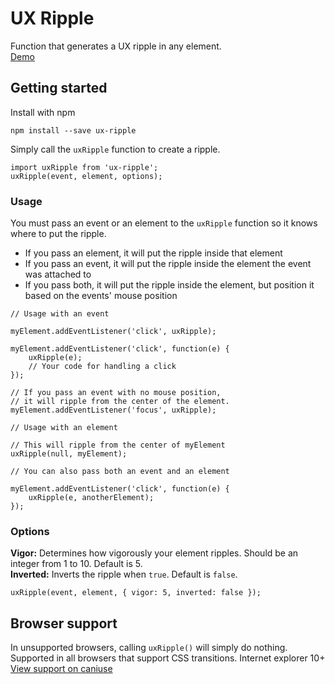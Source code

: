 # UX Ripple

Function that generates a UX ripple in any element.<br/>
[Demo](https://josh-minkler.github.io/ux-ripple/)

## Getting started

Install with npm

    npm install --save ux-ripple

Simply call the `uxRipple` function to create a ripple.

    import uxRipple from 'ux-ripple';
    uxRipple(event, element, options);

### Usage

You must pass an event or an element to the `uxRipple` function so it knows where to put the ripple.

-   If you pass an element, it will put the ripple inside that element
-   If you pass an event, it will put the ripple inside the element the event was attached to
-   If you pass both, it will put the ripple inside the element, but position it based on the events' mouse position

```
// Usage with an event

myElement.addEventListener('click', uxRipple);

myElement.addEventListener('click', function(e) {
    uxRipple(e);
    // Your code for handling a click
});

// If you pass an event with no mouse position,
// it will ripple from the center of the element.
myElement.addEventListener('focus', uxRipple);
```
```
// Usage with an element

// This will ripple from the center of myElement
uxRipple(null, myElement);
```
```
// You can also pass both an event and an element

myElement.addEventListener('click', function(e) {
    uxRipple(e, anotherElement);
});
```

### Options

**Vigor:** Determines how vigorously your element ripples. Should be an integer from 1 to 10. Default is 5.<br/>
**Inverted:** Inverts the ripple when `true`.  Default is `false`.

    uxRipple(event, element, { vigor: 5, inverted: false });

## Browser support

In unsupported browsers, calling `uxRipple()` will simply do nothing.<br/>
Supported in all browsers that support CSS transitions. Internet explorer 10+<br/>
[View support on caniuse](https://caniuse.com/#search=CSS%20Transitions)
